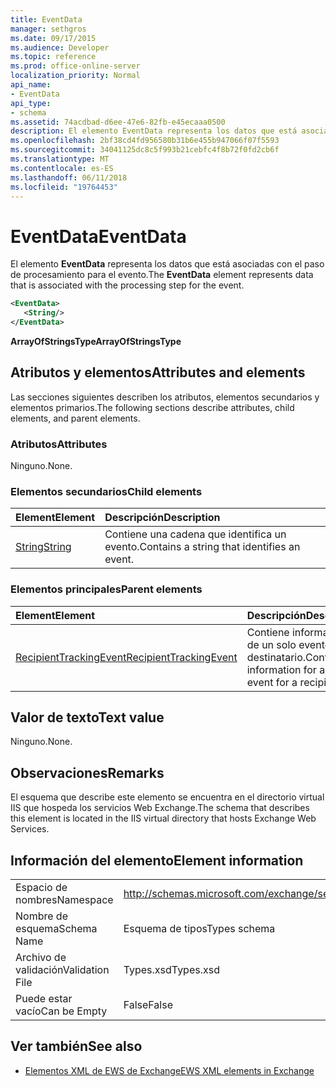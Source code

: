 ```yaml
---
title: EventData
manager: sethgros
ms.date: 09/17/2015
ms.audience: Developer
ms.topic: reference
ms.prod: office-online-server
localization_priority: Normal
api_name:
- EventData
api_type:
- schema
ms.assetid: 74acdbad-d6ee-47e6-82fb-e45ecaaa0500
description: El elemento EventData representa los datos que está asociadas con el paso de procesamiento para el evento.
ms.openlocfilehash: 2bf38cd4fd956580b31b6e455b947066f07f5593
ms.sourcegitcommit: 34041125dc8c5f993b21cebfc4f8b72f0fd2cb6f
ms.translationtype: MT
ms.contentlocale: es-ES
ms.lasthandoff: 06/11/2018
ms.locfileid: "19764453"
---
```

# <a name="eventdata"></a><span data-ttu-id="b4df3-103">EventData</span><span class="sxs-lookup"><span data-stu-id="b4df3-103">EventData</span></span>

<span data-ttu-id="b4df3-104">El elemento **EventData** representa los datos que está asociadas con el paso de procesamiento para el evento.</span><span class="sxs-lookup"><span data-stu-id="b4df3-104">The **EventData** element represents data that is associated with the processing step for the event.</span></span> 
  
```XML
<EventData>
   <String/>
</EventData>
```

 <span data-ttu-id="b4df3-105">**ArrayOfStringsType**</span><span class="sxs-lookup"><span data-stu-id="b4df3-105">**ArrayOfStringsType**</span></span>
## <a name="attributes-and-elements"></a><span data-ttu-id="b4df3-106">Atributos y elementos</span><span class="sxs-lookup"><span data-stu-id="b4df3-106">Attributes and elements</span></span>

<span data-ttu-id="b4df3-107">Las secciones siguientes describen los atributos, elementos secundarios y elementos primarios.</span><span class="sxs-lookup"><span data-stu-id="b4df3-107">The following sections describe attributes, child elements, and parent elements.</span></span>
  
### <a name="attributes"></a><span data-ttu-id="b4df3-108">Atributos</span><span class="sxs-lookup"><span data-stu-id="b4df3-108">Attributes</span></span>

<span data-ttu-id="b4df3-109">Ninguno.</span><span class="sxs-lookup"><span data-stu-id="b4df3-109">None.</span></span>
  
### <a name="child-elements"></a><span data-ttu-id="b4df3-110">Elementos secundarios</span><span class="sxs-lookup"><span data-stu-id="b4df3-110">Child elements</span></span>

|<span data-ttu-id="b4df3-111">**Element**</span><span class="sxs-lookup"><span data-stu-id="b4df3-111">**Element**</span></span>|<span data-ttu-id="b4df3-112">**Descripción**</span><span class="sxs-lookup"><span data-stu-id="b4df3-112">**Description**</span></span>|
|:-----|:-----|
|[<span data-ttu-id="b4df3-113">String</span><span class="sxs-lookup"><span data-stu-id="b4df3-113">String</span></span>](string.md) <br/> |<span data-ttu-id="b4df3-114">Contiene una cadena que identifica un evento.</span><span class="sxs-lookup"><span data-stu-id="b4df3-114">Contains a string that identifies an event.</span></span>  <br/> |
   
### <a name="parent-elements"></a><span data-ttu-id="b4df3-115">Elementos principales</span><span class="sxs-lookup"><span data-stu-id="b4df3-115">Parent elements</span></span>

|<span data-ttu-id="b4df3-116">**Element**</span><span class="sxs-lookup"><span data-stu-id="b4df3-116">**Element**</span></span>|<span data-ttu-id="b4df3-117">**Descripción**</span><span class="sxs-lookup"><span data-stu-id="b4df3-117">**Description**</span></span>|
|:-----|:-----|
|[<span data-ttu-id="b4df3-118">RecipientTrackingEvent</span><span class="sxs-lookup"><span data-stu-id="b4df3-118">RecipientTrackingEvent</span></span>](recipienttrackingevent.md) <br/> |<span data-ttu-id="b4df3-119">Contiene información de un solo evento de un destinatario.</span><span class="sxs-lookup"><span data-stu-id="b4df3-119">Contains information for a single event for a recipient.</span></span>  <br/> |
   
## <a name="text-value"></a><span data-ttu-id="b4df3-120">Valor de texto</span><span class="sxs-lookup"><span data-stu-id="b4df3-120">Text value</span></span>

<span data-ttu-id="b4df3-121">Ninguno.</span><span class="sxs-lookup"><span data-stu-id="b4df3-121">None.</span></span>
  
## <a name="remarks"></a><span data-ttu-id="b4df3-122">Observaciones</span><span class="sxs-lookup"><span data-stu-id="b4df3-122">Remarks</span></span>

<span data-ttu-id="b4df3-123">El esquema que describe este elemento se encuentra en el directorio virtual IIS que hospeda los servicios Web Exchange.</span><span class="sxs-lookup"><span data-stu-id="b4df3-123">The schema that describes this element is located in the IIS virtual directory that hosts Exchange Web Services.</span></span>
  
## <a name="element-information"></a><span data-ttu-id="b4df3-124">Información del elemento</span><span class="sxs-lookup"><span data-stu-id="b4df3-124">Element information</span></span>

|||
|:-----|:-----|
|<span data-ttu-id="b4df3-125">Espacio de nombres</span><span class="sxs-lookup"><span data-stu-id="b4df3-125">Namespace</span></span>  <br/> |http://schemas.microsoft.com/exchange/services/2006/types  <br/> |
|<span data-ttu-id="b4df3-126">Nombre de esquema</span><span class="sxs-lookup"><span data-stu-id="b4df3-126">Schema Name</span></span>  <br/> |<span data-ttu-id="b4df3-127">Esquema de tipos</span><span class="sxs-lookup"><span data-stu-id="b4df3-127">Types schema</span></span>  <br/> |
|<span data-ttu-id="b4df3-128">Archivo de validación</span><span class="sxs-lookup"><span data-stu-id="b4df3-128">Validation File</span></span>  <br/> |<span data-ttu-id="b4df3-129">Types.xsd</span><span class="sxs-lookup"><span data-stu-id="b4df3-129">Types.xsd</span></span>  <br/> |
|<span data-ttu-id="b4df3-130">Puede estar vacío</span><span class="sxs-lookup"><span data-stu-id="b4df3-130">Can be Empty</span></span>  <br/> |<span data-ttu-id="b4df3-131">False</span><span class="sxs-lookup"><span data-stu-id="b4df3-131">False</span></span>  <br/> |
   
## <a name="see-also"></a><span data-ttu-id="b4df3-132">Ver también</span><span class="sxs-lookup"><span data-stu-id="b4df3-132">See also</span></span>



- [<span data-ttu-id="b4df3-133">Elementos XML de EWS de Exchange</span><span class="sxs-lookup"><span data-stu-id="b4df3-133">EWS XML elements in Exchange</span></span>](ews-xml-elements-in-exchange.md)

